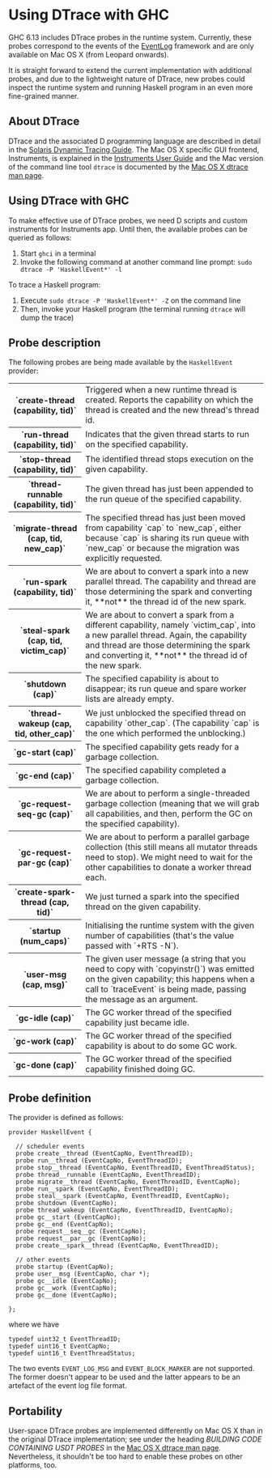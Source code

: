 # Using DTrace with GHC


GHC 6.13 includes DTrace probes in the runtime system.  Currently, these probes correspond to the events of the [EventLog](event-log) framework and are only available on Mac OS X (from Leopard onwards).


It is straight forward to extend the current implementation with additional probes, and due to the lightweight nature of DTrace, new probes could inspect the runtime system and running Haskell program in an even more fine-grained manner.

## About DTrace


DTrace and the associated D programming language are described in detail in the [ Solaris Dynamic Tracing Guide](http://wikis.sun.com/display/DTrace/Documentation).  The Mac OS X specific GUI frontend, Instruments, is explained in the [ Instruments User Guide](http://developer.apple.com/mac/library/DOCUMENTATION/DeveloperTools/Conceptual/InstrumentsUserGuide/Introduction/Introduction.html) and the Mac version of the command line tool `dtrace` is documented by the [ Mac OS X dtrace man page](http://developer.apple.com/mac/library/documentation/Darwin/Reference/ManPages/man1/dtrace.1.html).

## Using DTrace with GHC


To make effective use of DTrace probes, we need D scripts and custom instruments for Instruments app.  Until then, the available probes can be queried as follows:

1. Start `ghci` in a terminal
1. Invoke the following command at another command line prompt: `sudo dtrace -P 'HaskellEvent*' -l`


To trace a Haskell program:

1. Execute `sudo dtrace -P 'HaskellEvent*' -Z` on the command line
1. Then, invoke your Haskell program (the terminal running `dtrace` will dump the trace)

## Probe description


The following probes are being made available by the `HaskellEvent` provider:

<table><tr><th>`create-thread (capability, tid)`</th>
<td>
Triggered when a new runtime thread is created.  Reports the capability on which the thread is created and the new thread's thread id.
</td></tr>
<tr><th>`run-thread (capability, tid)`</th>
<td>
Indicates that the given thread starts to run on the specified capability.
</td></tr>
<tr><th>`stop-thread (capability, tid)`</th>
<td>
The identified thread stops execution on the given capability.
</td></tr>
<tr><th>`thread-runnable (capability, tid)`</th>
<td>
The given thread has just been appended to the run queue of the specified capability.
</td></tr>
<tr><th>`migrate-thread (cap, tid, new_cap)`</th>
<td>
The specified thread has just been moved from capability `cap` to `new_cap`, either because `cap` is sharing its run queue with `new_cap` or because the migration was explicitly requested.
</td></tr>
<tr><th>`run-spark (capability, tid)`</th>
<td>
We are about to convert a spark into a new parallel thread.  The capability and thread are those determining the spark and converting it, **not** the thread id of the new spark.
</td></tr>
<tr><th>`steal-spark (cap, tid, victim_cap)`</th>
<td>
We are about to convert a spark from a different capability, namely `victim_cap`, into a new parallel thread.  Again, the capability and thread are those determining the spark and converting it, **not** the thread id of the new spark.
</td></tr>
<tr><th>`shutdown (cap)`</th>
<td>
The specified capability is about to disappear; its run queue and spare worker lists are already empty.
</td></tr>
<tr><th>`thread-wakeup (cap, tid, other_cap)`</th>
<td>
We just unblocked the specified thread on capability `other_cap`.  (The capability `cap` is the one which performed the unblocking.)
</td></tr>
<tr><th>`gc-start (cap)`</th>
<td>
The specified capability gets ready for a garbage collection.
</td></tr>
<tr><th>`gc-end (cap)`</th>
<td>
The specified capability completed a garbage collection.
</td></tr>
<tr><th>`gc-request-seq-gc (cap)`</th>
<td>
We are about to perform a single-threaded garbage collection (meaning that we will grab all capabilities, and then, perform the GC on the specified capability).
</td></tr>
<tr><th>`gc-request-par-gc (cap)`</th>
<td>
We are about to perform a parallel garbage collection (this still means all mutator threads need to stop).  We might need to wait for the other capabilities to donate a worker thread each.
</td></tr>
<tr><th>`create-spark-thread (cap, tid)`</th>
<td>
We just turned a spark into the specified thread on the given capability.
</td></tr>
<tr><th>`startup (num_caps)`</th>
<td>
Initialising the runtime system with the given number of capabilities (that's the value passed with `+RTS -N`).
</td></tr>
<tr><th>`user-msg (cap, msg)`</th>
<td>
The given user message (a string that you need to copy with `copyinstr()`) was emitted on the given capability; this happens when a call to `traceEvent` is being made, passing the message as an argument.
</td></tr>
<tr><th>`gc-idle (cap)`</th>
<td>
The GC worker thread of the specified capability just became idle.
</td></tr>
<tr><th>`gc-work (cap)`</th>
<td>
The GC worker thread of the specified capability is about to do some GC work.
</td></tr>
<tr><th>`gc-done (cap)`</th>
<td>
The GC worker thread of the specified capability finished doing GC.
</td></tr></table>

## Probe definition


The provider is defined as follows:

```wiki
provider HaskellEvent {

  // scheduler events
  probe create__thread (EventCapNo, EventThreadID);
  probe run__thread (EventCapNo, EventThreadID);
  probe stop__thread (EventCapNo, EventThreadID, EventThreadStatus);
  probe thread__runnable (EventCapNo, EventThreadID);
  probe migrate__thread (EventCapNo, EventThreadID, EventCapNo);
  probe run__spark (EventCapNo, EventThreadID);
  probe steal__spark (EventCapNo, EventThreadID, EventCapNo);
  probe shutdown (EventCapNo);
  probe thread_wakeup (EventCapNo, EventThreadID, EventCapNo);
  probe gc__start (EventCapNo);
  probe gc__end (EventCapNo);
  probe request__seq__gc (EventCapNo);
  probe request__par__gc (EventCapNo);
  probe create__spark__thread (EventCapNo, EventThreadID);

  // other events
  probe startup (EventCapNo);
  probe user__msg (EventCapNo, char *);
  probe gc__idle (EventCapNo);
  probe gc__work (EventCapNo);
  probe gc__done (EventCapNo);

};
```


where we have

```wiki
typedef uint32_t EventThreadID;
typedef uint16_t EventCapNo;
typedef uint16_t EventThreadStatus;
```


The two events `EVENT_LOG_MSG` and `EVENT_BLOCK_MARKER` are not supported.  The former doesn't appear to be used and the latter appears to be an artefact of the event log file format.

## Portability


User-space DTrace probes are implemented differently on Mac OS X than in the original DTrace implementation; see under the heading *BUILDING CODE CONTAINING USDT PROBES* in the [ Mac OS X dtrace man page](http://developer.apple.com/mac/library/documentation/Darwin/Reference/ManPages/man1/dtrace.1.html).  Nevertheless, it shouldn't be too hard to enable these probes on other platforms, too.
